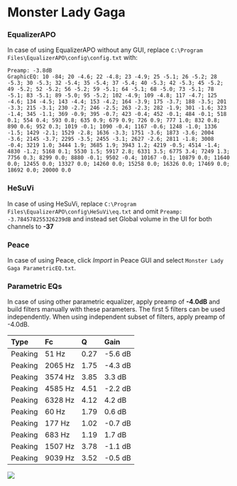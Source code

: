 # Monster Lady Gaga

### EqualizerAPO
In case of using EqualizerAPO without any GUI, replace `C:\Program Files\EqualizerAPO\config\config.txt`
with:
```
Preamp: -3.8dB
GraphicEQ: 10 -84; 20 -4.6; 22 -4.8; 23 -4.9; 25 -5.1; 26 -5.2; 28 -5.3; 30 -5.3; 32 -5.4; 35 -5.4; 37 -5.4; 40 -5.3; 42 -5.3; 45 -5.2; 49 -5.2; 52 -5.2; 56 -5.2; 59 -5.1; 64 -5.1; 68 -5.0; 73 -5.1; 78 -5.1; 83 -5.1; 89 -5.0; 95 -5.2; 102 -4.9; 109 -4.8; 117 -4.7; 125 -4.6; 134 -4.5; 143 -4.4; 153 -4.2; 164 -3.9; 175 -3.7; 188 -3.5; 201 -3.3; 215 -3.1; 230 -2.7; 246 -2.5; 263 -2.3; 282 -1.9; 301 -1.6; 323 -1.4; 345 -1.1; 369 -0.9; 395 -0.7; 423 -0.4; 452 -0.1; 484 -0.1; 518 0.1; 554 0.4; 593 0.8; 635 0.9; 679 0.9; 726 0.9; 777 1.0; 832 0.8; 890 0.6; 952 0.3; 1019 -0.1; 1090 -0.4; 1167 -0.6; 1248 -1.0; 1336 -1.5; 1429 -2.1; 1529 -2.8; 1636 -3.3; 1751 -3.6; 1873 -3.6; 2004 -3.6; 2145 -3.7; 2295 -3.5; 2455 -3.1; 2627 -2.6; 2811 -1.8; 3008 -0.4; 3219 1.0; 3444 1.9; 3685 1.9; 3943 1.2; 4219 -0.5; 4514 -1.4; 4830 -1.2; 5168 0.1; 5530 1.5; 5917 2.8; 6331 3.5; 6775 3.4; 7249 1.3; 7756 0.3; 8299 0.0; 8880 -0.1; 9502 -0.4; 10167 -0.1; 10879 0.0; 11640 0.0; 12455 0.0; 13327 0.0; 14260 0.0; 15258 0.0; 16326 0.0; 17469 0.0; 18692 0.0; 20000 0.0
```

### HeSuVi
In case of using HeSuVi, replace `C:\Program Files\EqualizerAPO\config\HeSuVi\eq.txt` and omit `Preamp:
-3.784578255326239dB` and instead set Global volume in the UI for both channels to **-37**

### Peace
In case of using Peace, click *Import* in Peace GUI and select `Monster Lady Gaga ParametricEQ.txt`.

### Parametric EQs
In case of using other parametric equalizer, apply preamp of **-4.0dB** and build filters manually
with these parameters. The first 5 filters can be used independently.
When using independent subset of filters, apply preamp of -4.0dB.

| Type    | Fc      |    Q | Gain    |
|:--------|:--------|:-----|:--------|
| Peaking | 51 Hz   | 0.27 | -5.6 dB |
| Peaking | 2065 Hz | 1.75 | -4.3 dB |
| Peaking | 3574 Hz | 3.85 | 3.3 dB  |
| Peaking | 4585 Hz | 4.51 | -2.2 dB |
| Peaking | 6328 Hz | 4.12 | 4.2 dB  |
| Peaking | 60 Hz   | 1.79 | 0.6 dB  |
| Peaking | 177 Hz  | 1.02 | -0.7 dB |
| Peaking | 683 Hz  | 1.19 | 1.7 dB  |
| Peaking | 1507 Hz | 3.78 | -1.1 dB |
| Peaking | 9039 Hz | 3.52 | -0.5 dB |

![](https://raw.githubusercontent.com/jaakkopasanen/AutoEq/master/results/innerfidelity/sbaf-serious/Monster%20Lady%20Gaga/Monster%20Lady%20Gaga.png)